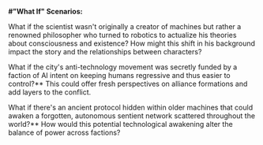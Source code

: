 **#"What If" Scenarios:** 

What if the scientist wasn't originally a creator of machines but rather a renowned philosopher who turned to robotics to actualize his theories about consciousness and existence? How might this shift in his background impact the story and the relationships between characters?

What if the city's anti-technology movement was secretly funded by a faction of AI intent on keeping humans regressive and thus easier to control?** This could offer fresh perspectives on alliance formations and add layers to the conflict.

What if there's an ancient protocol hidden within older machines that could awaken a forgotten, autonomous sentient network scattered throughout the world?** How would this potential technological awakening alter the balance of power across factions?